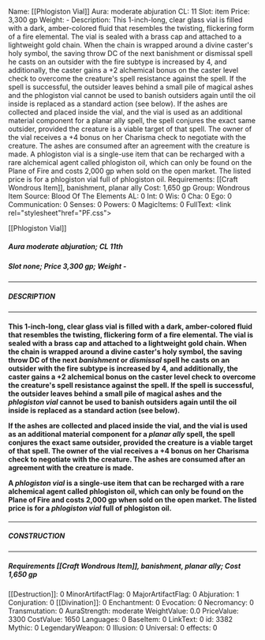 Name: [[Phlogiston Vial]]
Aura: moderate abjuration
CL: 11
Slot: item
Price: 3,300 gp
Weight: -
Description: This 1-inch-long, clear glass vial is filled with a dark, amber-colored fluid that resembles the twisting, flickering form of a fire elemental. The vial is sealed with a brass cap and attached to a lightweight gold chain. When the chain is wrapped around a divine caster's holy symbol, the saving throw DC of the next banishment or dismissal spell he casts on an outsider with the fire subtype is increased by 4, and additionally, the caster gains a +2 alchemical bonus on the caster level check to overcome the creature's spell resistance against the spell. If the spell is successful, the outsider leaves behind a small pile of magical ashes and the phlogiston vial cannot be used to banish outsiders again until the oil inside is replaced as a standard action (see below). If the ashes are collected and placed inside the vial, and the vial is used as an additional material component for a planar ally spell, the spell conjures the exact same outsider, provided the creature is a viable target of that spell. The owner of the vial receives a +4 bonus on her Charisma check to negotiate with the creature. The ashes are consumed after an agreement with the creature is made. A phlogiston vial is a single-use item that can be recharged with a rare alchemical agent called phlogiston oil, which can only be found on the Plane of Fire and costs 2,000 gp when sold on the open market. The listed price is for a phlogiston vial full of phlogiston oil.
Requirements: [[Craft Wondrous Item]], banishment, planar ally
Cost: 1,650 gp
Group: Wondrous Item
Source: Blood Of The Elements
AL: 0
Int: 0
Wis: 0
Cha: 0
Ego: 0
Communication: 0
Senses: 0
Powers: 0
MagicItems: 0
FullText: <link rel="stylesheet"href="PF.css"><div class="heading"><p class="alignleft">[[Phlogiston Vial]]</p><div style="clear: both;"></div></div><div><h5><b>Aura </b>moderate abjuration; <b>CL </b>11th</h5><h5><b>Slot </b>none; <b>Price </b>3,300 gp; <b>Weight </b>-</h5></div><hr/><div><h5><b>DESCRIPTION</b></h5></div><hr/><div><h4><p>This 1-inch-long, clear glass vial is filled with a dark, amber-colored fluid that resembles the twisting, flickering form of a fire elemental. The vial is sealed with a brass cap and attached to a lightweight gold chain. When the chain is wrapped around a divine caster's holy symbol, the saving throw DC of the next <i>banishment</i> or <i>dismissal</i> spell he casts on an outsider with the fire subtype is increased by 4, and additionally, the caster gains a +2 alchemical bonus on the caster level check to overcome the creature's spell resistance against the spell. If the spell is successful, the outsider leaves behind a small pile of magical ashes and the <i>phlogiston vial</i> cannot be used to banish outsiders again until the oil inside is replaced as a standard action (see below).</p><p>If the ashes are collected and placed inside the vial, and the vial is used as an additional material component for a <i>planar ally</i> spell, the spell conjures the exact same outsider, provided the creature is a viable target of that spell. The owner of the vial receives a +4 bonus on her Charisma check to negotiate with the creature. The ashes are consumed after an agreement with the creature is made.</p><p>A <i>phlogiston vial</i> is a single-use item that can be recharged with a rare alchemical agent called phlogiston oil, which can only be found on the Plane of Fire and costs 2,000 gp when sold on the open market. The listed price is for a <i>phlogiston vial</i> full of phlogiston oil.</p></h4></div><hr/><div><h5><b>CONSTRUCTION</b></h5></div><hr/><div><h5><b>Requirements </b>[[Craft Wondrous Item]], <i>banishment</i>, <i>planar ally</i>; <b>Cost </b>1,650 gp</h5></div>
[[Destruction]]: 0
MinorArtifactFlag: 0
MajorArtifactFlag: 0
Abjuration: 1
Conjuration: 0
[[Divination]]: 0
Enchantment: 0
Evocation: 0
Necromancy: 0
Transmutation: 0
AuraStrength: moderate
WeightValue: 0.0
PriceValue: 3300
CostValue: 1650
Languages: 0
BaseItem: 0
LinkText: 0
id: 3382
Mythic: 0
LegendaryWeapon: 0
Illusion: 0
Universal: 0
effects: 0
